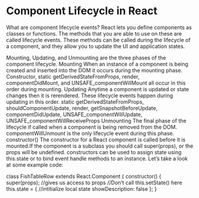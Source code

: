 
# Component Lifecycle in React

What are component lifecycle events? React lets you define components as classes or functions. The methods that you are able to use on these are called lifecycle events. These methods can be called during the lifecycle of a component, and they allow you to update the UI and application states.


Mounting, Updating, and Unmounting are the three phases of the component lifecycle. Mounting When an instance of a component is being created and inserted into the DOM it occurs during the mounting phase. Constructor, static getDerivedStateFromProps, render, componentDidMount, and UNSAFE_componentWillMount all occur in this order during mounting. Updating Anytime a component is updated or state changes then it is rerendered. These lifecycle events happen during updating in this order. static getDerivedStateFromProps, shouldComponentUpdate, render, getSnapshotBeforeUpdate, componentDidUpdate, UNSAFE_componentWillUpdate, UNSAFE_componentWillReceiveProps Unmounting The final phase of the lifecycle if called when a component is being removed from the DOM. componentWillUnmount is the only lifecycle event during this phase. constructor() The constructor for a React component is called before it is mounted.If the component is a subclass you should call super(props), or the props will be undefined. constructors can be used to assign state using this.state or to bind event handle methods to an instance. Let’s take a look at some example code:

class FishTableRow extends React.Component { constructor() { super(props); //gives us access to props //Don’t call this.setState() here this.state = { //intitialize local state showDescription: false }; }